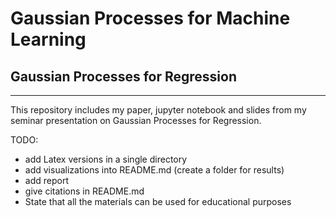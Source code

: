 # Gaussian Processes for Machine Learning
## Gaussian Processes for Regression

---

This repository includes my paper, jupyter notebook and slides from my seminar presentation on Gaussian Processes for Regression. 


TODO:
- add Latex versions in a single directory
- add visualizations into README.md (create a folder for results)
- add report
- give citations in README.md
- State that all the materials can be used for educational purposes
